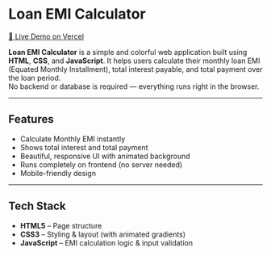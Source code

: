 #  Loan EMI Calculator

[🔗 Live Demo on Vercel](https://loan-emi-calculator-xi.vercel.app/)

**Loan EMI Calculator** is a simple and colorful web application built using **HTML**, **CSS**, and **JavaScript**. It helps users calculate their monthly loan EMI (Equated Monthly Installment), total interest payable, and total payment over the loan period.  
No backend or database is required — everything runs right in the browser.

---

##  Features

-  Calculate Monthly EMI instantly  
-  Shows total interest and total payment  
-  Beautiful, responsive UI with animated background  
-  Runs completely on frontend (no server needed)  
-  Mobile-friendly design  

---

##  Tech Stack

- **HTML5** – Page structure  
- **CSS3** – Styling & layout (with animated gradients)  
- **JavaScript** – EMI calculation logic & input validation  
